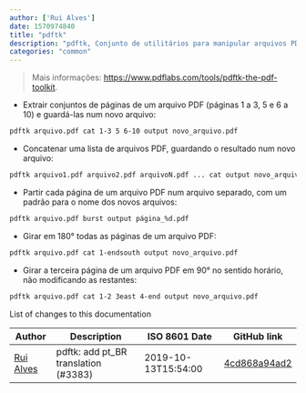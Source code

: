 ```yaml
---
author: ['Rui Alves']
date: 1570974840
title: "pdftk"
description: "pdftk, Conjunto de utilitários para manipular arquivos PDF."
categories: "common"
---
```

> Mais informações: <https://www.pdflabs.com/tools/pdftk-the-pdf-toolkit>.

- Extrair conjuntos de páginas de um arquivo PDF (páginas 1 a 3, 5 e 6 a 10) e guardá-las num novo arquivo:

```bash
pdftk arquivo.pdf cat 1-3 5 6-10 output novo_arquivo.pdf
```

- Concatenar uma lista de arquivos PDF, guardando o resultado num novo arquivo:

```bash
pdftk arquivo1.pdf arquivo2.pdf arquivoN.pdf ... cat output novo_arquivo.pdf
```

- Partir cada página de um arquivo PDF num arquivo separado, com um padrão para o nome dos novos arquivos:

```bash
pdftk arquivo.pdf burst output página_%d.pdf
```

- Girar em 180° todas as páginas de um arquivo PDF:

```bash
pdftk arquivo.pdf cat 1-endsouth output novo_arquivo.pdf
```

- Girar a terceira página de um arquivo PDF em 90° no sentido horário, não modificando as restantes:

```bash
pdftk arquivo.pdf cat 1-2 3east 4-end output novo_arquivo.pdf
```
List of changes to this documentation


Author | Description | ISO 8601 Date | GitHub link
------|-----|-----|-----
[Rui Alves](mailto:up201606746@fe.up.pt) | pdftk: add pt_BR translation (#3383) | 2019-10-13T15:54:00 | [4cd868a94ad2](https://github.com/tldr-pages/tldr/commit/4cd868a94ad2a99316a52c423fceed9a447b2e9a)

